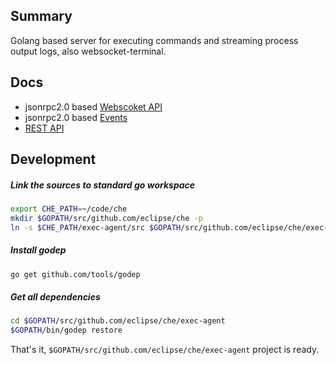 Summary
---
Golang based server for executing commands and streaming process output logs,
also websocket-terminal.



Docs
---
- jsonrpc2.0 based [Webscoket API](docs/ws_api.md)
- jsonrpc2.0 based [Events](docs/events.md)
- [REST API](docs/rest_api.md)

Development
---

##### Link the sources to standard go workspace

```bash
export CHE_PATH=~/code/che
mkdir $GOPATH/src/github.com/eclipse/che -p
ln -s $CHE_PATH/exec-agent/src $GOPATH/src/github.com/eclipse/che/exec-agent
```

##### Install godep
```bash
go get github.com/tools/godep
```

##### Get all dependencies

```bash
cd $GOPATH/src/github.com/eclipse/che/exec-agent
$GOPATH/bin/godep restore
```

That's it, `$GOPATH/src/github.com/eclipse/che/exec-agent` project is ready.
